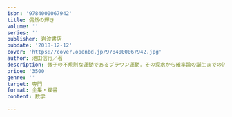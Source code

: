 ```yaml
---
isbn: '9784000067942'
title: 偶然の輝き
volume: ''
series: ''
publisher: 岩波書店
pubdate: '2018-12-12'
cover: 'https://cover.openbd.jp/9784000067942.jpg'
author: 池田信行／著
description: 微子の不規則な運動であるブラウン運動．その探求から確率論の誕生までの流れを綴った著者畢生の作品．
price: '3500'
genre: ''
target: 専門
format: 全集・双書
content: 数学

---
```

